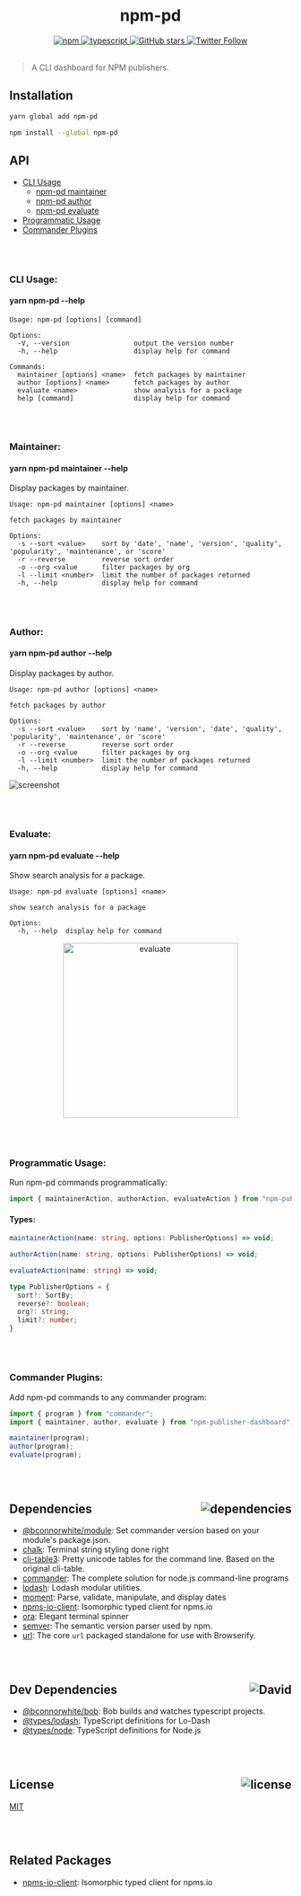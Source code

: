 <div align="center">
  <h1>npm-pd</h1>
  <a href="https://npmjs.com/package/npm-publisher-dashboard">
    <img alt="npm" src="https://img.shields.io/npm/v/npm-publisher-dashboard.svg">
  </a>
  <a href="https://github.com/bconnorwhite/npm-publisher-dashboard">
    <img alt="typescript" src="https://img.shields.io/github/languages/top/bconnorwhite/npm-publisher-dashboard.svg">
  </a>
  <a href="https://github.com/bconnorwhite/npm-publisher-dashboard">
    <img alt="GitHub stars" src="https://img.shields.io/github/stars/bconnorwhite/npm-publisher-dashboard?label=Stars%20Appreciated%21&style=social">
  </a>
  <a href="https://twitter.com/bconnorwhite">
    <img alt="Twitter Follow" src="https://img.shields.io/twitter/follow/bconnorwhite.svg?label=%40bconnorwhite&style=social">
  </a>
</div>

<br />

> A CLI dashboard for NPM publishers.

## Installation

```bash
yarn global add npm-pd
```

```bash
npm install --global npm-pd
```
## API
- [CLI Usage](#CLI-Usage)
  - [npm-pd maintainer](#Maintainer)
  - [npm-pd author](#Author)
  - [npm-pd evaluate](#Evaluate)
- [Programmatic Usage](#Programmatic-Usage)
- [Commander Plugins](#Commander-Plugins)

##

<br />

### CLI Usage:
#### yarn npm-pd --help
```
Usage: npm-pd [options] [command]

Options:
  -V, --version                output the version number
  -h, --help                   display help for command

Commands:
  maintainer [options] <name>  fetch packages by maintainer
  author [options] <name>      fetch packages by author
  evaluate <name>              show analysis for a package
  help [command]               display help for command
```

##

<br />

### Maintainer:
#### yarn npm-pd maintainer --help
Display packages by maintainer.
```
Usage: npm-pd maintainer [options] <name>

fetch packages by maintainer

Options:
  -s --sort <value>    sort by 'date', 'name', 'version', 'quality', 'popularity', 'maintenance', or 'score'
  -r --reverse         reverse sort order
  -o --org <value      filter packages by org
  -l --limit <number>  limit the number of packages returned
  -h, --help           display help for command
```

##

<br />

### Author:
#### yarn npm-pd author --help
Display packages by author.
```
Usage: npm-pd author [options] <name>

fetch packages by author

Options:
  -s --sort <value>    sort by 'name', 'version', 'date', 'quality', 'popularity', 'maintenance', or 'score'
  -r --reverse         reverse sort order
  -o --org <value      filter packages by org
  -l --limit <number>  limit the number of packages returned
  -h, --help           display help for command
```

![screenshot](./assets/screenshot-maintainer.png)

##

<br />

### Evaluate:
#### yarn npm-pd evaluate --help
Show search analysis for a package.
```
Usage: npm-pd evaluate [options] <name>

show search analysis for a package

Options:
  -h, --help  display help for command
```
<div align="center">
  <img width="312" alt="evaluate" src="./assets/screenshot-evaluate.png" />
</div>

##

<br />

### Programmatic Usage:
Run npm-pd commands programmatically:
```ts
import { maintainerAction, authorAction, evaluateAction } from "npm-publisher-dashboard";
```
#### Types:
```ts
maintainerAction(name: string, options: PublisherOptions) => void;

authorAction(name: string, options: PublisherOptions) => void;

evaluateAction(name: string) => void;

type PublisherOptions = {
  sort?: SortBy;
  reverse?: boolean;
  org?: string;
  limit?: number;
}
```

##

<br />

### Commander Plugins:
Add npm-pd commands to any commander program:
```ts
import { program } from "commander";
import { maintainer, author, evaluate } from "npm-publisher-dashboard";

maintainer(program);
author(program);
evaluate(program);
```

##

<br />


<h2>Dependencies<img align="right" alt="dependencies" src="https://img.shields.io/david/bconnorwhite/npm-pd.svg"></h2>

- [@bconnorwhite/module](https://npmjs.com/package/@bconnorwhite/module): Set commander version based on your module's package.json.
- [chalk](https://npmjs.com/package/chalk): Terminal string styling done right
- [cli-table3](https://npmjs.com/package/cli-table3): Pretty unicode tables for the command line. Based on the original cli-table.
- [commander](https://npmjs.com/package/commander): The complete solution for node.js command-line programs
- [lodash](https://npmjs.com/package/lodash): Lodash modular utilities.
- [moment](https://npmjs.com/package/moment): Parse, validate, manipulate, and display dates
- [npms-io-client](https://npmjs.com/package/npms-io-client): Isomorphic typed client for npms.io
- [ora](https://npmjs.com/package/ora): Elegant terminal spinner
- [semver](https://npmjs.com/package/semver): The semantic version parser used by npm.
- [url](https://npmjs.com/package/url): The core `url` packaged standalone for use with Browserify.


##

<br />

<h2>Dev Dependencies<img align="right" alt="David" src="https://img.shields.io/david/dev/bconnorwhite/npm-pd.svg"></h2>

- [@bconnorwhite/bob](https://npmjs.com/package/@bconnorwhite/bob): Bob builds and watches typescript projects.
- [@types/lodash](https://npmjs.com/package/@types/lodash): TypeScript definitions for Lo-Dash
- [@types/node](https://npmjs.com/package/@types/node): TypeScript definitions for Node.js

##

<br />

<h2>License <img align="right" alt="license" src="https://img.shields.io/npm/l/npm-pd.svg"></h2>

[MIT](https://mit-license.org/)

##

<br />

## Related Packages
- [npms-io-client](https://npmjs.com/package/npms-io-client): Isomorphic typed client for npms.io
